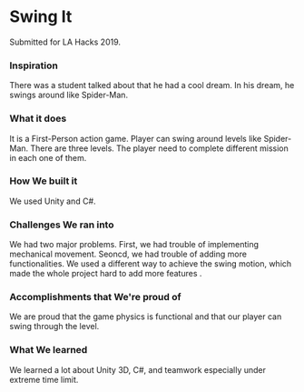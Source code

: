 # Swing It
Submitted for LA Hacks 2019.

### Inspiration
There was a student talked about that he had a cool dream. In his dream, he swings around like Spider-Man.

### What it does
It is a First-Person action game. Player can swing around levels like Spider-Man. There are three levels. The player need to complete different mission in each one of them.

### How We built it
We used Unity and C#.

### Challenges We ran into
We had two major problems. First, we had trouble of implementing mechanical movement. Seoncd, we had trouble of adding more functionalities. We used a different way to achieve the swing motion, which made the whole project hard to add more features .  

### Accomplishments that We're proud of
We are proud that the game physics is functional and that our player can swing through the level.

### What We learned
We learned a lot about Unity 3D, C#, and teamwork especially under extreme time limit.



